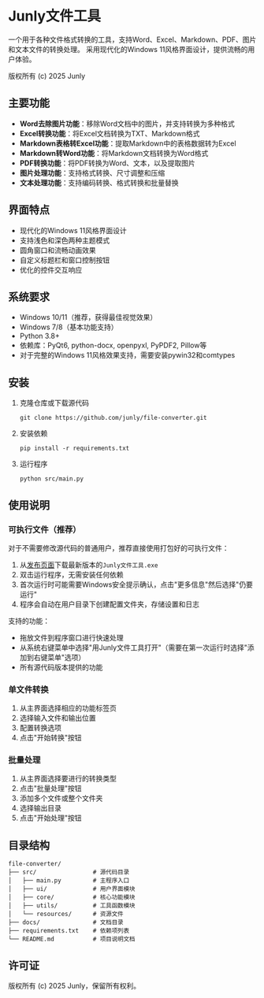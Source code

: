 # Junly文件工具

一个用于各种文件格式转换的工具，支持Word、Excel、Markdown、PDF、图片和文本文件的转换处理。
采用现代化的Windows 11风格界面设计，提供流畅的用户体验。

版权所有 (c) 2025 Junly

## 主要功能

- **Word去除图片功能**：移除Word文档中的图片，并支持转换为多种格式
- **Excel转换功能**：将Excel文档转换为TXT、Markdown格式
- **Markdown表格转Excel功能**：提取Markdown中的表格数据转为Excel
- **Markdown转Word功能**：将Markdown文档转换为Word格式
- **PDF转换功能**：将PDF转换为Word、文本，以及提取图片
- **图片处理功能**：支持格式转换、尺寸调整和压缩
- **文本处理功能**：支持编码转换、格式转换和批量替换

## 界面特点

- 现代化的Windows 11风格界面设计
- 支持浅色和深色两种主题模式
- 圆角窗口和流畅动画效果
- 自定义标题栏和窗口控制按钮
- 优化的控件交互响应

## 系统要求

- Windows 10/11（推荐，获得最佳视觉效果）
- Windows 7/8（基本功能支持）
- Python 3.8+
- 依赖库：PyQt6, python-docx, openpyxl, PyPDF2, Pillow等
- 对于完整的Windows 11风格效果支持，需要安装pywin32和comtypes

## 安装

1. 克隆仓库或下载源代码
   ```
   git clone https://github.com/junly/file-converter.git
   ```

2. 安装依赖
   ```
   pip install -r requirements.txt
   ```

3. 运行程序
   ```
   python src/main.py
   ```

## 使用说明

### 可执行文件（推荐）

对于不需要修改源代码的普通用户，推荐直接使用打包好的可执行文件：

1. 从[发布页面](https://github.com/junly/file-converter/releases)下载最新版本的`Junly文件工具.exe`
2. 双击运行程序，无需安装任何依赖
3. 首次运行时可能需要Windows安全提示确认，点击"更多信息"然后选择"仍要运行"
4. 程序会自动在用户目录下创建配置文件夹，存储设置和日志

支持的功能：
- 拖放文件到程序窗口进行快速处理
- 从系统右键菜单中选择"用Junly文件工具打开"（需要在第一次运行时选择"添加到右键菜单"选项）
- 所有源代码版本提供的功能

### 单文件转换

1. 从主界面选择相应的功能标签页
2. 选择输入文件和输出位置
3. 配置转换选项
4. 点击"开始转换"按钮

### 批量处理

1. 从主界面选择要进行的转换类型
2. 点击"批量处理"按钮
3. 添加多个文件或整个文件夹
4. 选择输出目录
5. 点击"开始处理"按钮

## 目录结构

```
file-converter/
├── src/                # 源代码目录
│   ├── main.py         # 主程序入口
│   ├── ui/             # 用户界面模块
│   ├── core/           # 核心功能模块
│   ├── utils/          # 工具函数模块
│   └── resources/      # 资源文件
├── docs/               # 文档目录
├── requirements.txt    # 依赖项列表
└── README.md           # 项目说明文档
```

## 许可证

版权所有 (c) 2025 Junly，保留所有权利。
